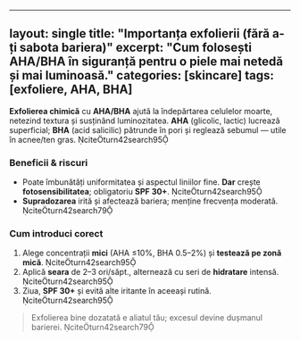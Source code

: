 
---
layout: single
title: "Importanța exfolierii (fără a-ți sabota bariera)"
excerpt: "Cum folosești AHA/BHA în siguranță pentru o piele mai netedă și mai luminoasă."
categories: [skincare]
tags: [exfoliere, AHA, BHA]
---

**Exfolierea chimică** cu **AHA/BHA** ajută la îndepărtarea celulelor moarte, netezind textura și susținând luminozitatea. **AHA** (glicolic, lactic) lucrează superficial; **BHA** (acid salicilic) pătrunde în pori și reglează sebumul — utile în acnee/ten gras. citeturn42search95

### Beneficii & riscuri
- Poate îmbunătăți uniformitatea și aspectul liniilor fine. **Dar** crește **fotosensibilitatea**; obligatoriu **SPF 30+**. citeturn42search95
- **Supradozarea** irită și afectează bariera; menține frecvența moderată. citeturn42search79

### Cum introduci corect
1. Alege concentrații **mici** (AHA ≤10%, BHA 0.5–2%) și **testează pe zonă mică**. citeturn42search95
2. Aplică **seara** de 2–3 ori/săpt., alternează cu seri de **hidratare** intensă. citeturn42search95
3. Ziua, **SPF 30+** și evită alte iritante în aceeași rutină. citeturn42search95

> Exfolierea bine dozatată e aliatul tău; excesul devine dușmanul barierei. citeturn42search79
